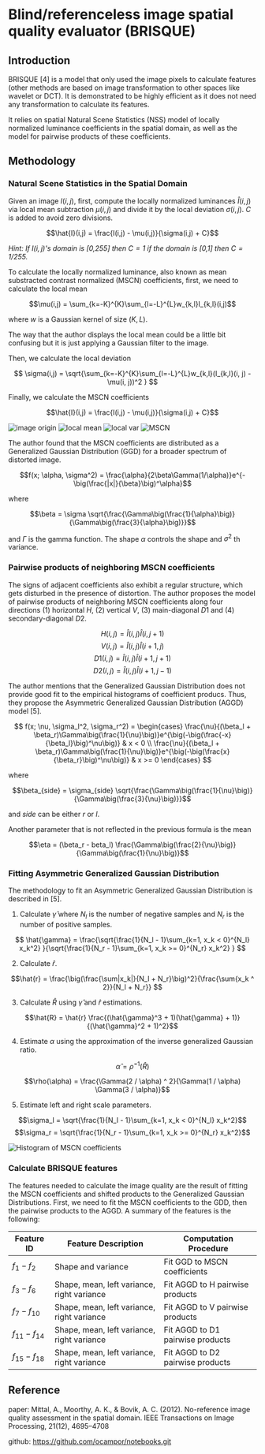 # Blind/referenceless image spatial quality evaluator (BRISQUE)

## Introduction
BRISQUE [4] is a model that only used the image pixels to calculate features (other methods are based on image transformation to other spaces like wavelet or DCT). It is demonstrated to be highly efficient as it does not need any transformation to calculate its features.

It relies on spatial Natural Scene Statistics (NSS) model of locally normalized luminance coefficients in the spatial domain, as well as the model for pairwise products of these coefficients. 

## Methodology
### Natural Scene Statistics in the Spatial Domain
Given an image $I(i, j)$, first, compute the locally normalized luminances $\hat{I}(i,j)$ via local mean subtraction $\mu(i,j)$ and divide it by the local deviation $\sigma(i, j)$. $C$ is added to avoid zero divisions. 

$$\hat{I}(i,j) = \frac{I(i,j) - \mu(i,j)}{\sigma(i,j) + C}$$

*Hint: If $I(i,j)$'s domain is [0,255] then $C=1$ if the domain is [0,1] then $C=1/255$.* 

To calculate the locally normalized luminance, also known as mean substracted contrast normalized (MSCN) coefficients, first, we need to calculate the local mean

$$\mu(i,j) = \sum_{k=-K}^{K}\sum_{l=-L}^{L}w_{k,l}I_{k,l}(i,j)$$

where $w$ is a Gaussian kernel of size $(K, L)$.

The way that the author displays the local mean could be a little bit confusing but it is just applying a Gaussian filter to the image.

Then, we calculate the local deviation

$$ \sigma(i,j) = \sqrt{\sum_{k=-K}^{K}\sum_{l=-L}^{L}w_{k,l}(I_{k,l}(i, j) - \mu(i, j))^2 } $$

Finally, we calculate the MSCN coefficients

$$\hat{I}(i,j) = \frac{I(i,j) - \mu(i,j)}{\sigma(i,j) + C}$$

![image origin](image/test.png)
![local mean](image/local_mean.png)
![local var](image/local_var.png)
![MSCN](image/mscn.png)


The author found that the MSCN coefficients are distributed as a Generalized Gaussian Distribution (GGD) for a broader spectrum of distorted image.

$$f(x; \alpha, \sigma^2) = \frac{\alpha}{2\beta\Gamma(1/\alpha)}e^{-\big(\frac{|x|}{\beta}\big)^\alpha}$$

where

$$\beta = \sigma \sqrt{\frac{\Gamma\big(\frac{1}{\alpha}\big)}{\Gamma\big(\frac{3}{\alpha}\big)}}$$

and $\Gamma$ is the gamma function.
The shape $\alpha$ controls the shape and $\sigma^2$ th variance.

### Pairwise products of neighboring MSCN coefficients

The signs of adjacent coefficients also exhibit a regular structure, which gets disturbed in the presence of distortion. The author proposes the model of pairwise products of neighboring MSCN coefficients along four directions (1) horizontal $H$, (2) vertical $V$, (3) main-diagonal $D1$ and (4) secondary-diagonal $D2$.

$$H(i,j) = \hat{I}(i,j) \hat{I}(i, j + 1)$$
$$V(i,j) = \hat{I}(i,j) \hat{I}(i + 1, j)$$
$$D1(i,j) = \hat{I}(i,j) \hat{I}(i + 1, j + 1)$$
$$D2(i,j) = \hat{I}(i,j) \hat{I}(i + 1, j - 1)$$

The author mentions that the Generalized Gaussian Distribution does not provide good fit to the empirical histograms of coefficient producs. Thus, they propose the Asymmetric Generalized Gaussian Distribution (AGGD) model [5].

$$
f(x; \nu, \sigma_l^2, \sigma_r^2) =  
   \begin{cases} 
      \frac{\nu}{(\beta_l + \beta_r)\Gamma\big(\frac{1}{\nu}\big)}e^{\big(-\big(\frac{-x}{\beta_l}\big)^\nu\big)} & x < 0 \\
        \frac{\nu}{(\beta_l + \beta_r)\Gamma\big(\frac{1}{\nu}\big)}e^{\big(-\big(\frac{x}{\beta_r}\big)^\nu\big)} & x >= 0
\end{cases}
$$

where

$$\beta_{side} = \sigma_{side} \sqrt{\frac{\Gamma\big(\frac{1}{\nu}\big)}{\Gamma\big(\frac{3}{\nu}\big)}}$$

and $side$ can be either $r$ or $l$.

Another parameter that is not reflected in the previous formula is the mean

$$\eta = (\beta_r - beta_l) \frac{\Gamma\big(\frac{2}{\nu}\big)}{\Gamma\big(\frac{1}{\nu}\big)}$$

### Fitting Asymmetric Generalized Gaussian Distribution

The methodology to fit an Asymmetric Generalized Gaussian Distribution is described in [5].

1. Calculate $\hat{\gamma}$ where $N_l$ is the number of negative samples and $N_r$ is the number of positive samples. 

$$
\hat{\gamma} = \frac{\sqrt{\frac{1}{N_l - 1}\sum_{k=1, x_k < 0}^{N_l} x_k^2}
}{\sqrt{\frac{1}{N_r - 1}\sum_{k=1, x_k >= 0}^{N_r} x_k^2}
}
$$

2. Calculate $\hat{r}$.

$$\hat{r} = \frac{\big(\frac{\sum|x_k|}{N_l + N_r}\big)^2}{\frac{\sum{x_k ^ 2}}{N_l + N_r}} $$

3. Calculate $\hat{R}$ using $\hat{\gamma}$ and $\hat{r}$ estimations.

$$\hat{R} = \hat{r} \frac{(\hat{\gamma}^3 + 1)(\hat{\gamma} + 1)}{(\hat{\gamma}^2 + 1)^2}$$

4. Estimate $\alpha$ using the approximation of the inverse generalized Gaussian ratio.

$$\hat{\alpha} = \hat{\rho} ^ {-1}(\hat{R})$$

$$\rho(\alpha) = \frac{\Gamma(2 / \alpha) ^ 2}{\Gamma(1 / \alpha) \Gamma(3 / \alpha)}$$

5. Estimate left and right scale parameters.

$$\sigma_l = \sqrt{\frac{1}{N_l - 1}\sum_{k=1, x_k < 0}^{N_l} x_k^2}$$
$$\sigma_r = \sqrt{\frac{1}{N_r - 1}\sum_{k=1, x_k >= 0}^{N_r} x_k^2}$$

![Histogram of MSCN coefficients](image/Histogram_of_MSCN_coefficients.png)




### Calculate BRISQUE features

The features needed to calculate the image quality are the result of fitting the MSCN coefficients and shifted products to the Generalized Gaussian Distributions. First, we need to fit the MSCN coefficients to the GDD, then the pairwise products to the AGGD. A summary of the features is the following:

| Feature ID      | Feature Description                            | Computation Procedure            |
|-----------------|------------------------------------------------|----------------------------------|
| $f_1-f_2$       | Shape and variance                             | Fit GGD to MSCN coefficients     |
| $f_3-f_6$       | Shape, mean, left variance, right variance     | Fit AGGD to H pairwise products  |
| $f_7-f_{10}$    | Shape, mean, left variance, right variance     | Fit AGGD to V pairwise products  |
| $f_{11}-f_{14}$ | Shape, mean, left variance, right variance     | Fit AGGD to D1 pairwise products |
| $f_{15}-f_{18}$ | Shape, mean, left variance, right variance     | Fit AGGD to D2 pairwise products |

## Reference
paper: Mittal, A., Moorthy, A. K., & Bovik, A. C. (2012). No-reference image quality assessment in the spatial domain. IEEE Transactions on Image Processing, 21(12), 4695–4708

github: https://github.com/ocampor/notebooks.git